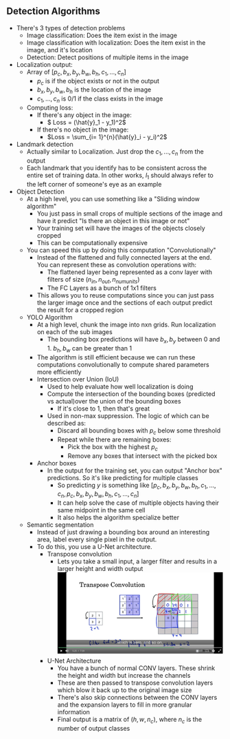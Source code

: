 ## Detection Algorithms
* There's 3 types of detection problems
  * Image classification: Does the item exist in the image
  * Image classification with localization: Does the item exist in the image, and it's location
  * Detection: Detect positions of multiple items in the image
* Localization output:
  * Array of $[p_c, b_x, b_y, b_w, b_h, c_1, ..., c_n]$
    * $p_c$ is if the object exists or not in the output
    * $b_x, b_y, b_w, b_h$ is the location of the image
    * $c_1,...,c_n$ is 0/1 if the class exists in the image
  * Computing loss:
    * If there's any object in the image:
      * $ Loss = (\hat{y}_1 - y_1)^2$
    * If there's no object in the image:
      * $Loss = \sum_{i= 1}^{n}(\hat{y}_i - y_i)^2$
* Landmark detection
  * Actually similar to Localization. Just drop the $c_1, ..., c_n$ from the output
  * Each landmark that you identify has to be consistent across the entire set of training data. In other works, $l_1$ should always refer to the left corner of someone's eye as an example
* Object Detection
  * At a high level, you can use something like a "Sliding window algorithm"
    * You just pass in small crops of multiple sections of the image and have it predict "Is there an object in this image or not"
    * Your training set will have the images of the objects closely cropped
    * This can be computationally expensive
  * You can speed this up by doing this computation "Convolutionally"
    * Instead of the flattened and fully connected layers at the end. You can represent these as convolution operations with:
      * The flattened layer being represented as a conv layer with filters of size $(n_{in}, n_{out}, n_{num units})$
      * The FC Layers as a bunch of 1x1 filters
    * This allows you to reuse computations since you can just pass the larger image once and the sections of each output predict the result for a cropped region
  * YOLO Algorithm
    * At a high level, chunk the image into nxn grids. Run localization on each of the sub images
      * The bounding box predictions will have $b_x, b_y$ between 0 and 1. $b_h, b_w$ can be greater than 1
    * The algorithm is still efficient because we can run these computations convolutionally to compute shared parameters more efficiently
    * Intersection over Union (IoU)
      * Used to help evaluate how well localization is doing
      * Compute the intersection of the bounding boxes (predicted vs actual)over the union of the bounding boxes
        * If it's close to 1, then that's great
      * Used in non-max suppression. The logic of which can be described as:
        * Discard all bounding boxes with $p_c$ below some threshold
        * Repeat while there are remaining boxes:
          * Pick the box with the highest $p_c$
          * Remove any boxes that intersect with the picked box
    * Anchor boxes
      * In the output for the training set, you can output "Anchor box" predictions. So it's like predicting for multiple classes
        * So predicting $y$ is something like $[p_c, b_x, b_y, b_w, b_h, c_1, ..., c_n, p_c, b_x, b_y, b_w, b_h, c_1, ..., c_n]$
        * It can help solve the case of multiple objects having their same midpoint in the same cell
        * It also helps the algorithm specialize better
  * Semantic segmentation
    * Instead of just drawing a bounding box around an interesting area, label every single pixel in the output. 
    * To do this, you use a U-Net architecture. 
      * Transpose convolution
        * Lets you take a small input, a larger filter and results in a larger height and width output
        ![Transpose convolution](./transpose_convolution.png)
      * U-Net Architecture
        * You have a bunch of normal CONV layers. These shrink the height and width but increase the channels
        * These are then passed to transpose convolution layers which blow it back up to the original image size
        * There's also skip connections between the CONV layers and the expansion layers to fill in more granular information
        * Final output is a matrix of $(h, w, n_c)$, where $n_c$ is the number of output classes
